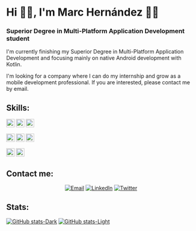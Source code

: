 <h1 align="left"> Hi 🙋‍♂️, I'm Marc Hernández 👨‍💻</h1>

<h3 align="left">Superior Degree in Multi-Platform Application Development student</h3>

I'm currently finishing my Superior Degree in Multi-Platform Application Development and focusing mainly on native Android development with Kotlin.

I'm looking for a company where I can do my internship and grow as a mobile development professional. If you are interested, please contact me by email.

## Skills:
<div>
<img src="https://img.shields.io/badge/-Android-333333?style=plastic&logo=android" height="22" />
<img src="https://img.shields.io/badge/-Android%20Studio-333333?style=plastic&logo=android-studio" height="22" />
<img src="https://img.shields.io/badge/-Kotlin-333333?style=plastic&logo=kotlin" height="22" />
</div>
<p></p>
<div>
<img src="https://img.shields.io/badge/-Firebase-333333?style=plastic&logo=firebase" height="22" />
<img src="https://img.shields.io/badge/-MySQL-333333?style=plastic&logo=mysql" height="22" />
<img src="https://img.shields.io/badge/-SQLite-333333?style=plastic&logo=sqlite" height="22" />
</div>
<p></p>
<div>
<img src="https://img.shields.io/badge/-Java-333333?style=plastic&logo=java" height="22" />
<img src="https://img.shields.io/badge/-Python-333333?style=plastic&logo=python" height="22" />
</div>

## Contact me:

<p align="center">
<a href="mailto:marc.hernandez.dev@gmail.com"><img alt="Email" src="https://img.shields.io/badge/Email-marc.hernandez.dev@gmail.com-blue?style=flat-square&logo=gmail"></a>
<a href="https://www.linkedin.com/in/marc-hernandez-armengod/"><img alt="LinkedIn" src="https://img.shields.io/badge/LinkedIn-Marc%20Hernández%20Armengod-blue?style=flat-square&logo=linkedin"></a>
<a href="https://twitter.com/marchernandez83/"><img alt="Twitter" src="https://img.shields.io/badge/Twitter-https://twitter.com/marchernandez83-blue?style=flat-square&logo=twitter"></a>
</p>

## Stats:
 [![GitHub stats-Dark](https://github-readme-stats.vercel.app/api?username=marchdz&show_icons=true&theme=dark#gh-dark-mode-only)](https://github.com/marchdz/github-readme-stats#gh-dark-mode-only)
[![GitHub stats-Light](https://github-readme-stats.vercel.app/api?username=marchdz&show_icons=true&theme=default#gh-light-mode-only)](https://github.com/marchdz/github-readme-stats#gh-light-mode-only)
